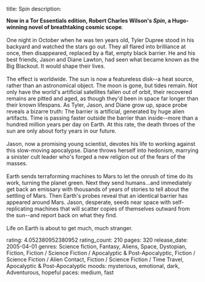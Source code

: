 title: Spin
description: <p><b>Now in a Tor Essentials edition, Robert Charles Wilson's <i>Spin</i>, a Hugo-winning novel of breathtaking cosmic scope</b>.<br><br>One night in October when he was ten years old, Tyler Dupree stood in his backyard and watched the stars go out. They all flared into brilliance at once, then disappeared, replaced by a flat, empty black barrier. He and his best friends, Jason and Diane Lawton, had seen what became known as the Big Blackout. It would shape their lives. <br><br>The effect is worldwide. The sun is now a featureless disk--a heat source, rather than an astronomical object. The moon is gone, but tides remain. Not only have the world's artificial satellites fallen out of orbit, their recovered remains are pitted and aged, as though they'd been in space far longer than their known lifespans. As Tyler, Jason, and Diane grow up, space probe reveals a bizarre truth: The barrier is artificial, generated by huge alien artifacts. Time is passing faster outside the barrier than inside--more than a hundred million years per day on Earth. At this rate, the death throes of the sun are only about forty years in our future. <br><br>Jason, now a promising young scientist, devotes his life to working against this slow-moving apocalypse. Diane throws herself into hedonism, marrying a sinister cult leader who's forged a new religion out of the fears of the masses.<br><br>Earth sends terraforming machines to Mars to let the onrush of time do its work, turning the planet green. Next they send humans...and immediately get back an emissary with thousands of years of stories to tell about the settling of Mars. Then Earth's probes reveal that an identical barrier has appeared around Mars. Jason, desperate, seeds near space with self-replicating machines that will scatter copies of themselves outward from the sun--and report back on what they find. <br><br>Life on Earth is about to get much, much stranger.</p>
rating: 4.052380952380952
rating_count: 210
pages: 320
release_date: 2005-04-01
genres: Science fiction, Fantasy, Aliens, Space, Dystopian, Fiction, Fiction / Science Fiction / Apocalyptic & Post-Apocalyptic, Fiction / Science Fiction / Alien Contact, Fiction / Science Fiction / Time Travel, Apocalyptic & Post-Apocalyptic
moods: mysterious, emotional, dark, Adventurous, hopeful
paces: medium, fast